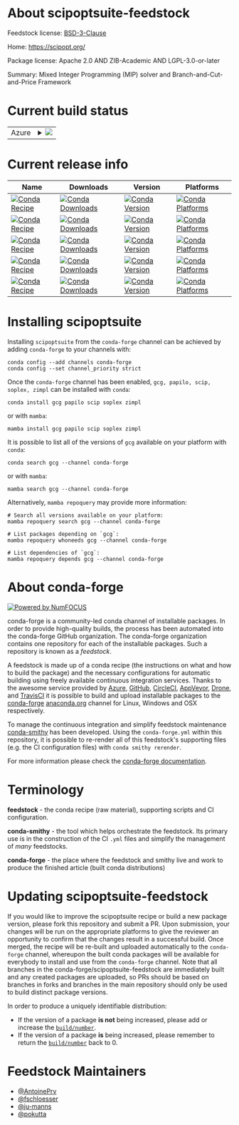 About scipoptsuite-feedstock
============================

Feedstock license: [BSD-3-Clause](https://github.com/conda-forge/scipoptsuite-feedstock/blob/main/LICENSE.txt)

Home: https://scipopt.org/

Package license: Apache 2.0 AND ZIB-Academic AND LGPL-3.0-or-later

Summary: Mixed Integer Programming (MIP) solver and Branch-and-Cut-and-Price Framework

Current build status
====================


<table>
    
  <tr>
    <td>Azure</td>
    <td>
      <details>
        <summary>
          <a href="https://dev.azure.com/conda-forge/feedstock-builds/_build/latest?definitionId=11841&branchName=main">
            <img src="https://dev.azure.com/conda-forge/feedstock-builds/_apis/build/status/scipoptsuite-feedstock?branchName=main">
          </a>
        </summary>
        <table>
          <thead><tr><th>Variant</th><th>Status</th></tr></thead>
          <tbody><tr>
              <td>linux_64</td>
              <td>
                <a href="https://dev.azure.com/conda-forge/feedstock-builds/_build/latest?definitionId=11841&branchName=main">
                  <img src="https://dev.azure.com/conda-forge/feedstock-builds/_apis/build/status/scipoptsuite-feedstock?branchName=main&jobName=linux&configuration=linux%20linux_64_" alt="variant">
                </a>
              </td>
            </tr><tr>
              <td>linux_ppc64le</td>
              <td>
                <a href="https://dev.azure.com/conda-forge/feedstock-builds/_build/latest?definitionId=11841&branchName=main">
                  <img src="https://dev.azure.com/conda-forge/feedstock-builds/_apis/build/status/scipoptsuite-feedstock?branchName=main&jobName=linux&configuration=linux%20linux_ppc64le_" alt="variant">
                </a>
              </td>
            </tr><tr>
              <td>osx_64</td>
              <td>
                <a href="https://dev.azure.com/conda-forge/feedstock-builds/_build/latest?definitionId=11841&branchName=main">
                  <img src="https://dev.azure.com/conda-forge/feedstock-builds/_apis/build/status/scipoptsuite-feedstock?branchName=main&jobName=osx&configuration=osx%20osx_64_" alt="variant">
                </a>
              </td>
            </tr><tr>
              <td>osx_arm64</td>
              <td>
                <a href="https://dev.azure.com/conda-forge/feedstock-builds/_build/latest?definitionId=11841&branchName=main">
                  <img src="https://dev.azure.com/conda-forge/feedstock-builds/_apis/build/status/scipoptsuite-feedstock?branchName=main&jobName=osx&configuration=osx%20osx_arm64_" alt="variant">
                </a>
              </td>
            </tr><tr>
              <td>win_64</td>
              <td>
                <a href="https://dev.azure.com/conda-forge/feedstock-builds/_build/latest?definitionId=11841&branchName=main">
                  <img src="https://dev.azure.com/conda-forge/feedstock-builds/_apis/build/status/scipoptsuite-feedstock?branchName=main&jobName=win&configuration=win%20win_64_" alt="variant">
                </a>
              </td>
            </tr>
          </tbody>
        </table>
      </details>
    </td>
  </tr>
</table>

Current release info
====================

| Name | Downloads | Version | Platforms |
| --- | --- | --- | --- |
| [![Conda Recipe](https://img.shields.io/badge/recipe-gcg-green.svg)](https://anaconda.org/conda-forge/gcg) | [![Conda Downloads](https://img.shields.io/conda/dn/conda-forge/gcg.svg)](https://anaconda.org/conda-forge/gcg) | [![Conda Version](https://img.shields.io/conda/vn/conda-forge/gcg.svg)](https://anaconda.org/conda-forge/gcg) | [![Conda Platforms](https://img.shields.io/conda/pn/conda-forge/gcg.svg)](https://anaconda.org/conda-forge/gcg) |
| [![Conda Recipe](https://img.shields.io/badge/recipe-papilo-green.svg)](https://anaconda.org/conda-forge/papilo) | [![Conda Downloads](https://img.shields.io/conda/dn/conda-forge/papilo.svg)](https://anaconda.org/conda-forge/papilo) | [![Conda Version](https://img.shields.io/conda/vn/conda-forge/papilo.svg)](https://anaconda.org/conda-forge/papilo) | [![Conda Platforms](https://img.shields.io/conda/pn/conda-forge/papilo.svg)](https://anaconda.org/conda-forge/papilo) |
| [![Conda Recipe](https://img.shields.io/badge/recipe-scip-green.svg)](https://anaconda.org/conda-forge/scip) | [![Conda Downloads](https://img.shields.io/conda/dn/conda-forge/scip.svg)](https://anaconda.org/conda-forge/scip) | [![Conda Version](https://img.shields.io/conda/vn/conda-forge/scip.svg)](https://anaconda.org/conda-forge/scip) | [![Conda Platforms](https://img.shields.io/conda/pn/conda-forge/scip.svg)](https://anaconda.org/conda-forge/scip) |
| [![Conda Recipe](https://img.shields.io/badge/recipe-soplex-green.svg)](https://anaconda.org/conda-forge/soplex) | [![Conda Downloads](https://img.shields.io/conda/dn/conda-forge/soplex.svg)](https://anaconda.org/conda-forge/soplex) | [![Conda Version](https://img.shields.io/conda/vn/conda-forge/soplex.svg)](https://anaconda.org/conda-forge/soplex) | [![Conda Platforms](https://img.shields.io/conda/pn/conda-forge/soplex.svg)](https://anaconda.org/conda-forge/soplex) |
| [![Conda Recipe](https://img.shields.io/badge/recipe-zimpl-green.svg)](https://anaconda.org/conda-forge/zimpl) | [![Conda Downloads](https://img.shields.io/conda/dn/conda-forge/zimpl.svg)](https://anaconda.org/conda-forge/zimpl) | [![Conda Version](https://img.shields.io/conda/vn/conda-forge/zimpl.svg)](https://anaconda.org/conda-forge/zimpl) | [![Conda Platforms](https://img.shields.io/conda/pn/conda-forge/zimpl.svg)](https://anaconda.org/conda-forge/zimpl) |

Installing scipoptsuite
=======================

Installing `scipoptsuite` from the `conda-forge` channel can be achieved by adding `conda-forge` to your channels with:

```
conda config --add channels conda-forge
conda config --set channel_priority strict
```

Once the `conda-forge` channel has been enabled, `gcg, papilo, scip, soplex, zimpl` can be installed with `conda`:

```
conda install gcg papilo scip soplex zimpl
```

or with `mamba`:

```
mamba install gcg papilo scip soplex zimpl
```

It is possible to list all of the versions of `gcg` available on your platform with `conda`:

```
conda search gcg --channel conda-forge
```

or with `mamba`:

```
mamba search gcg --channel conda-forge
```

Alternatively, `mamba repoquery` may provide more information:

```
# Search all versions available on your platform:
mamba repoquery search gcg --channel conda-forge

# List packages depending on `gcg`:
mamba repoquery whoneeds gcg --channel conda-forge

# List dependencies of `gcg`:
mamba repoquery depends gcg --channel conda-forge
```


About conda-forge
=================

[![Powered by
NumFOCUS](https://img.shields.io/badge/powered%20by-NumFOCUS-orange.svg?style=flat&colorA=E1523D&colorB=007D8A)](https://numfocus.org)

conda-forge is a community-led conda channel of installable packages.
In order to provide high-quality builds, the process has been automated into the
conda-forge GitHub organization. The conda-forge organization contains one repository
for each of the installable packages. Such a repository is known as a *feedstock*.

A feedstock is made up of a conda recipe (the instructions on what and how to build
the package) and the necessary configurations for automatic building using freely
available continuous integration services. Thanks to the awesome service provided by
[Azure](https://azure.microsoft.com/en-us/services/devops/), [GitHub](https://github.com/),
[CircleCI](https://circleci.com/), [AppVeyor](https://www.appveyor.com/),
[Drone](https://cloud.drone.io/welcome), and [TravisCI](https://travis-ci.com/)
it is possible to build and upload installable packages to the
[conda-forge](https://anaconda.org/conda-forge) [anaconda.org](https://anaconda.org/)
channel for Linux, Windows and OSX respectively.

To manage the continuous integration and simplify feedstock maintenance
[conda-smithy](https://github.com/conda-forge/conda-smithy) has been developed.
Using the ``conda-forge.yml`` within this repository, it is possible to re-render all of
this feedstock's supporting files (e.g. the CI configuration files) with ``conda smithy rerender``.

For more information please check the [conda-forge documentation](https://conda-forge.org/docs/).

Terminology
===========

**feedstock** - the conda recipe (raw material), supporting scripts and CI configuration.

**conda-smithy** - the tool which helps orchestrate the feedstock.
                   Its primary use is in the construction of the CI ``.yml`` files
                   and simplify the management of *many* feedstocks.

**conda-forge** - the place where the feedstock and smithy live and work to
                  produce the finished article (built conda distributions)


Updating scipoptsuite-feedstock
===============================

If you would like to improve the scipoptsuite recipe or build a new
package version, please fork this repository and submit a PR. Upon submission,
your changes will be run on the appropriate platforms to give the reviewer an
opportunity to confirm that the changes result in a successful build. Once
merged, the recipe will be re-built and uploaded automatically to the
`conda-forge` channel, whereupon the built conda packages will be available for
everybody to install and use from the `conda-forge` channel.
Note that all branches in the conda-forge/scipoptsuite-feedstock are
immediately built and any created packages are uploaded, so PRs should be based
on branches in forks and branches in the main repository should only be used to
build distinct package versions.

In order to produce a uniquely identifiable distribution:
 * If the version of a package **is not** being increased, please add or increase
   the [``build/number``](https://docs.conda.io/projects/conda-build/en/latest/resources/define-metadata.html#build-number-and-string).
 * If the version of a package **is** being increased, please remember to return
   the [``build/number``](https://docs.conda.io/projects/conda-build/en/latest/resources/define-metadata.html#build-number-and-string)
   back to 0.

Feedstock Maintainers
=====================

* [@AntoinePrv](https://github.com/AntoinePrv/)
* [@fschloesser](https://github.com/fschloesser/)
* [@ju-manns](https://github.com/ju-manns/)
* [@pokutta](https://github.com/pokutta/)

